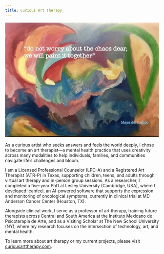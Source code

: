 ```yaml
---
title: Curious Art Therapy
---
```


![](../assets/curious/practice3.jpg)

As a curious artist who seeks answers and feels the world deeply, I chose to become an art therapist—a mental health practice that uses creativity across many modalities to help individuals, families, and communities navigate life’s challenges and bloom.<br>

I am a Licensed Professional Counselor (LPC-A) and a Registered Art Therapist (ATR-P) in Texas, supporting children, teens, and adults through virtual art therapy and in-person group sessions. As a researcher, I completed a five-year PhD at Lesley University (Cambridge, USA), where I developed Icanfeel, an AI-powered software that supports the expression and monitoring of oncological symptoms, currently in clinical trial at MD Anderson Cancer Center (Houston, TX).<br>

Alongside clinical work, I serve as a professor of art therapy, training future therapists across Central and South America at the Instituto Mexicano de Psicoterapia de Arte, and as a Visiting Scholar at The New School University (NY), where my research focuses on the intersection of technology, art, and mental health.<br>

To learn more about art therapy or my current projects, please visit [curiousarttherapy.com](https://www.curiousarttherapy.com).
